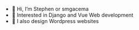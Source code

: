 - 👋 Hi, I’m  Stephen or smgacema
- 👀 Interested in Django and Vue Web development
- 🌱 I also design Wordpress websites

<!---
smgacema is a ✨ special ✨ repository because its `README.md` (this file) appears on your GitHub profile.
You can click the Preview link to take a look at your changes.
--->
